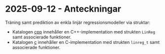 # 2025-09-12 - Anteckningar

Träning samt prediktion av enkla linjär regressionsmodeller via struktar:
* Katalogen [cpp](./cpp/README.md) innehåller en C++-implementation med strukten `LinReg` samt associerade funktioner.
* Katalogen [c](./c/README.md) innehåller en C-implementation med strukten `linreg_t` samt associerade funktioner.
